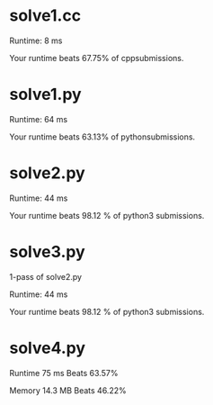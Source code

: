 # solve1.cc

Runtime: 8 ms

Your runtime beats 67.75% of cppsubmissions.

# solve1.py

Runtime: 64 ms

Your runtime beats 63.13% of pythonsubmissions.

# solve2.py

Runtime: 44 ms

Your runtime beats 98.12 % of python3 submissions.

# solve3.py

1-pass of solve2.py

Runtime: 44 ms

Your runtime beats 98.12 % of python3 submissions.

# solve4.py

Runtime 75 ms Beats 63.57%

Memory 14.3 MB Beats 46.22%
